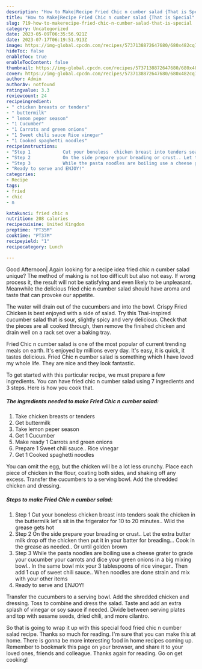 ```yaml
---
description: "How to Make|Recipe Fried Chic n cumber salad {That is Special"
title: "How to Make|Recipe Fried Chic n cumber salad {That is Special"
slug: 719-how-to-makerecipe-fried-chic-n-cumber-salad-that-is-special
category: Uncategorized
date: 2023-05-09T06:35:56.921Z
date: 2023-07-17T06:19:51.913Z
image: https://img-global.cpcdn.com/recipes/5737138872647680/680x482cq70/fried-chic-n-cumber-salad-recipe-main-photo.jpg
hideToc: false
enableToc: true
enableTocContent: false
thumbnail: https://img-global.cpcdn.com/recipes/5737138872647680/680x482cq70/fried-chic-n-cumber-salad-recipe-main-photo.jpg
cover: https://img-global.cpcdn.com/recipes/5737138872647680/680x482cq70/fried-chic-n-cumber-salad-recipe-main-photo.jpg
author: Admin
authorAv: notfound
ratingvalue: 3.3
reviewcount: 24
recipeingredient:
- " chicken breasts or tenders"
- " buttermilk"
- " lemon peper season"
- "1 Cucumber"
- "1 Carrots and green onions"
- "1 Sweet chili sauce Rice vinegar"
- "1 Cooked spaghetti noodles"
recipeinstructions:
- "Step 1            Cut your boneless  chicken breast into tenders soak the chicken in the buttermilk let&#39;s sit in the frigerator for 10 to 20 minutes.. Wild the grease gets hot"
- "Step 2            On the side prepare your breading or crust.. Let the extra butter milk drop off the chicken then put it in your batter for breading... Cook in the grease as needed.. Or until golden brown"
- "Step 3            While the pasta noodles are boiling use a cheese grater to grade your cucumber your carrots and dice your green onions in a big mixing bowl.. In the same bowl mix your 3 tablespoons of rice vinegar.. Then add 1 cup of sweet chili sauce.. When noodles are done strain and mix with your other items"
- "Ready to serve and ENJOY!"
categories:
- Recipe
tags:
- fried
- chic
- n

katakunci: fried chic n 
nutrition: 208 calories
recipecuisine: United Kingdom
preptime: "PT35M"
cooktime: "PT37M"
recipeyield: "1"
recipecategory: Lunch

---
```



Good Afternoon| Again looking for a recipe idea fried chic n cumber salad unique? The method of making is not too difficult but also not easy. If wrong process it, the result will not be satisfying and even likely to be unpleasant. Meanwhile the delicious fried chic n cumber salad should have aroma and taste that can provoke our appetite.





The water will drain out of the cucumbers and into the bowl. Crispy Fried Chicken is best enjoyed with a side of salad. Try this Thai-inspired cucumber salad that is sour, slightly spicy and very delicious. Check that the pieces are all cooked through, then remove the finished chicken and drain well on a rack set over a baking tray.

Fried Chic n cumber salad is one of the most popular of current trending meals on earth. It's enjoyed by millions every day. It's easy, it is quick, it tastes delicious. Fried Chic n cumber salad is something which I have loved my whole life. They are nice and they look fantastic.


To get started with this particular recipe, we must prepare a few ingredients. You can have fried chic n cumber salad using 7 ingredients and 3 steps. Here is how you cook that.

<!--inarticleads1-->

##### The ingredients needed to make Fried Chic n cumber salad:

1. Take  chicken breasts or tenders
1. Get  buttermilk
1. Take  lemon peper season
1. Get 1 Cucumber
1. Make ready 1 Carrots and green onions
1. Prepare 1 Sweet chili sauce.. Rice vinegar
1. Get 1 Cooked spaghetti noodles


You can omit the egg, but the chicken will be a lot less crunchy. Place each piece of chicken in the flour, coating both sides, and shaking off any excess. Transfer the cucumbers to a serving bowl. Add the shredded chicken and dressing. 

<!--inarticleads2-->

##### Steps to make Fried Chic n cumber salad:

1. Step 1            Cut your boneless  chicken breast into tenders soak the chicken in the buttermilk let&#39;s sit in the frigerator for 10 to 20 minutes.. Wild the grease gets hot
1. Step 2            On the side prepare your breading or crust.. Let the extra butter milk drop off the chicken then put it in your batter for breading... Cook in the grease as needed.. Or until golden brown
1. Step 3            While the pasta noodles are boiling use a cheese grater to grade your cucumber your carrots and dice your green onions in a big mixing bowl.. In the same bowl mix your 3 tablespoons of rice vinegar.. Then add 1 cup of sweet chili sauce.. When noodles are done strain and mix with your other items
1. Ready to serve and ENJOY!

Transfer the cucumbers to a serving bowl. Add the shredded chicken and dressing. Toss to combine and dress the salad. Taste and add an extra splash of vinegar or soy sauce if needed. Divide between serving plates and top with sesame seeds, dried chili, and more cilantro. 

So that is going to wrap it up with this special food fried chic n cumber salad recipe. Thanks so much for reading. I'm sure that you can make this at home. There is gonna be more interesting food in home recipes coming up. Remember to bookmark this page on your browser, and share it to your loved ones, friends and colleague. Thanks again for reading. Go on get cooking!

